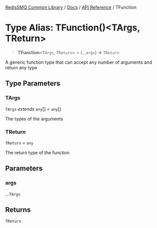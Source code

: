 [RedisSMQ Common Library](../../../README.md) / [Docs](../../README.md) / [API Reference](../README.md) / TFunction

# Type Alias: TFunction()\<TArgs, TReturn\>

> **TFunction**\<`TArgs`, `TReturn`\> = (...`args`) => `TReturn`

A generic function type that can accept any number of arguments and return any type

## Type Parameters

### TArgs

`TArgs` *extends* `any`[] = `any`[]

The types of the arguments

### TReturn

`TReturn` = `any`

The return type of the function

## Parameters

### args

...`TArgs`

## Returns

`TReturn`
